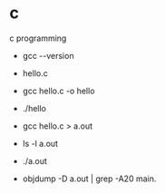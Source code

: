# c
c programming

- gcc --version
- hello.c
- gcc hello.c -o hello
- ./hello

- gcc hello.c > a.out
- ls -l a.out
- ./a.out
- objdump -D a.out | grep -A20 main.

